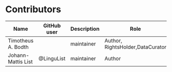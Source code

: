 # Contributors

Name               | GitHub user | Description |Role
---                | ---         | --- | ---
Timotheus A. Bodth |             | maintainer | Author, RightsHolder,DataCurator
Johann-Mattis List | @LinguList  | maintainer | Author

